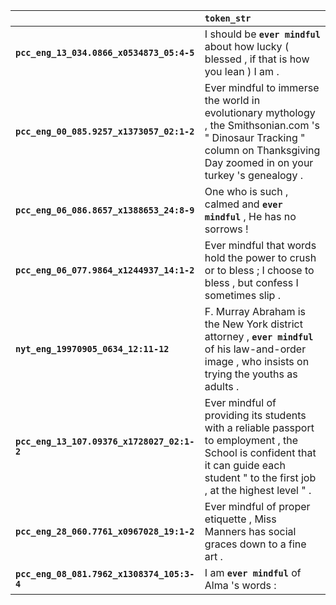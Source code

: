 |                                            | `token_str`                                                                                                                                                                          |
|:-------------------------------------------|:-------------------------------------------------------------------------------------------------------------------------------------------------------------------------------------|
| **`pcc_eng_13_034.0866_x0534873_05:4-5`**  | I should be __`ever mindful`__ about how lucky ( blessed , if that is how you lean ) I am .                                                                                          |
| **`pcc_eng_00_085.9257_x1373057_02:1-2`**  | Ever mindful to immerse the world in evolutionary mythology , the Smithsonian.com 's " Dinosaur Tracking " column on Thanksgiving Day zoomed in on your turkey 's genealogy .        |
| **`pcc_eng_06_086.8657_x1388653_24:8-9`**  | One who is such , calmed and __`ever mindful`__ , He has no sorrows !                                                                                                                |
| **`pcc_eng_06_077.9864_x1244937_14:1-2`**  | Ever mindful that words hold the power to crush or to bless ; I choose to bless , but confess I sometimes slip .                                                                     |
| **`nyt_eng_19970905_0634_12:11-12`**       | F. Murray Abraham is the New York district attorney , __`ever mindful`__ of his law-and-order image , who insists on trying the youths as adults .                                   |
| **`pcc_eng_13_107.09376_x1728027_02:1-2`** | Ever mindful of providing its students with a reliable passport to employment , the School is confident that it can guide each student " to the first job , at the highest level " . |
| **`pcc_eng_28_060.7761_x0967028_19:1-2`**  | Ever mindful of proper etiquette , Miss Manners has social graces down to a fine art .                                                                                               |
| **`pcc_eng_08_081.7962_x1308374_105:3-4`** | I am __`ever mindful`__ of Alma 's words :                                                                                                                                           |